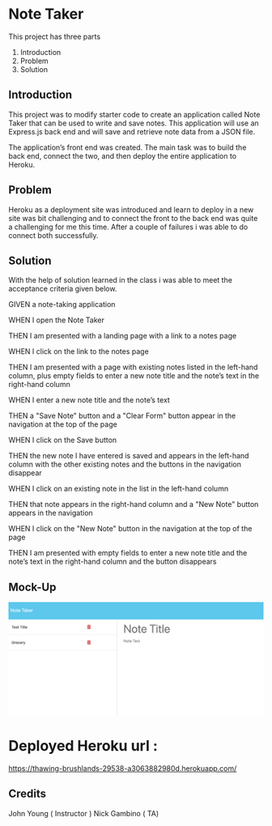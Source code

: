 # Note Taker

This project has three parts

1. Introduction
2. Problem
3. Solution

## Introduction

This project was to modify starter code to create an application called Note Taker that can be used to write and save notes. This application will use an Express.js back end and will save and retrieve note data from a JSON file.

The application’s front end was created. The main task was to build the back end, connect the two, and then deploy the entire application to Heroku.

## Problem

Heroku as a deployment site was introduced and learn to deploy in a new site was bit challenging and to connect the front to the back end was quite a challenging for me this time. After a couple of failures i was able to do connect both successfully.

## Solution

With the help of solution learned in the class i was able to meet the acceptance criteria given below.

GIVEN a note-taking application

WHEN I open the Note Taker

THEN I am presented with a landing page with a link to a notes page

WHEN I click on the link to the notes page

THEN I am presented with a page with existing notes listed in the left-hand column, plus empty fields to enter a new note title and the note’s text in the right-hand column

WHEN I enter a new note title and the note’s text

THEN a "Save Note" button and a "Clear Form" button appear in the navigation at the top of the page

WHEN I click on the Save button

THEN the new note I have entered is saved and appears in the left-hand column with the other existing notes and the buttons in the navigation disappear

WHEN I click on an existing note in the list in the left-hand column

THEN that note appears in the right-hand column and a "New Note" button appears in the navigation

WHEN I click on the "New Note" button in the navigation at the top of the page

THEN I am presented with empty fields to enter a new note title and the note’s text in the right-hand column and the button disappears

## Mock-Up

![Alt text](image.png)

# Deployed Heroku url :

https://thawing-brushlands-29538-a3063882980d.herokuapp.com/


## Credits
John Young ( Instructor )
Nick Gambino ( TA)



